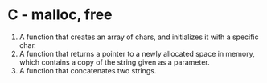 # C - malloc, free

1. A function that creates an array of chars, and initializes it with a specific char.
2. A function that returns a pointer to a newly allocated space in memory, which contains a copy of the string given as a parameter.
3. A function that concatenates two strings.